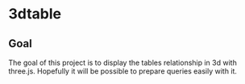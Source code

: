 # 3dtable

## Goal

The goal of this project is to display the tables relationship in 3d with three.js.
Hopefully it will be possible to prepare queries easily with it.